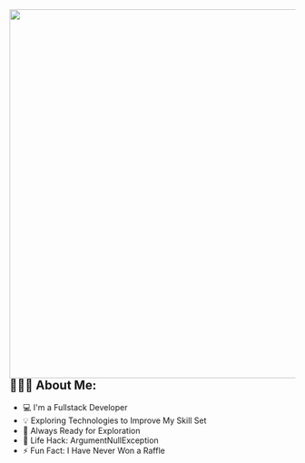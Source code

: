 

<img align="right" src="https://github.com/nretana/nretana/assets/94148180/31525c7d-7239-4c0c-aea9-ad3c8e336b50" alt="" width="600" height="650" />

<h2 align="left">👨🏻‍💻 About Me:</h2>

- :computer: I'm a Fullstack Developer
- :bulb: Exploring Technologies to Improve My Skill Set
- :rocket: Always Ready for Exploration
- :dart: Life Hack: ArgumentNullException
- :zap: Fun Fact: I Have Never Won a Raffle


<!--
**nretana/nretana** is a ✨ _special_ ✨ repository because its `README.md` (this file) appears on your GitHub profile.

Here are some ideas to get you started:

- 🔭 I’m currently working on ...
- 🌱 I’m currently learning ...
- 👯 I’m looking to collaborate on ...
- 🤔 I’m looking for help with ...
- 💬 Ask me about ...
- 📫 How to reach me: ...
- 😄 Pronouns: ...
- ⚡ Fun fact: ...
-->
